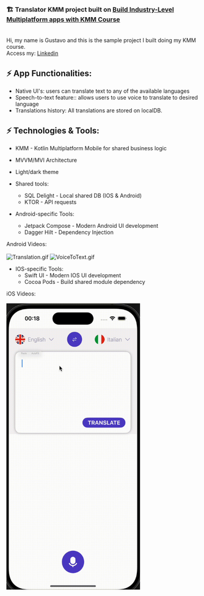 ### 🏗️ Translator KMM project built on [Build Industry-Level Multiplatform apps with KMM Course](https://elopage.com/payer/s/philipplackner/courses/kmm-course) </br></br>




Hi, my name is Gustavo and this is the sample project I built doing my KMM course.</br>
Access my: [Linkedin](https://www.linkedin.com/in/pasqualinigustavo/)

## ⚡ App Functionalities:
 - Native UI's: users can translate text to any of the available languages
 - Speech-to-text feature::️ allows users to use voice to translate to desired language
 - Translations history: All translations are stored on localDB.

## ⚡ Technologies & Tools:

* KMM - Kotlin Multiplatform Mobile for shared business logic
* MVVM/MVI Architecture
* Light/dark theme
  
* Shared tools:
  - SQL Delight - Local shared DB (IOS & Android)
  - KTOR - API requests
    
* Android-specific Tools:
  - Jetpack Compose - Modern Android UI development
  - Dagger Hilt - Dependency Injection

Android Videos:</br></br>
<img alt="Translation.gif" height="750" src="videos%2FTranslation.gif" width="350"/>
<img alt="VoiceToText.gif" height="750" src="videos%2FVoiceToText.gif" width="350"/>

* IOS-specific Tools:
  -  Swift UI - Modern IOS UI development
  -  Cocoa Pods - Build shared module dependency

iOS Videos:</br></br>
<img alt="iOSTranslate.gif" height="750" src="videos%2FiOSTranslate.gif" width="350"/>